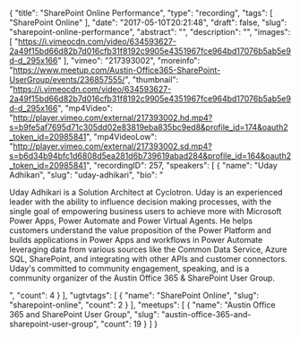 {
  "title": "SharePoint Online Performance",
  "type": "recording",
  "tags": [
    "SharePoint Online"
  ],
  "date": "2017-05-10T20:21:48",
  "draft": false,
  "slug": "sharepoint-online-performance",
  "abstract": "",
  "description": "",
  "images": [
    "https://i.vimeocdn.com/video/634593627-2a49f15bd66d82b7d016cfb31f8192c9905e4351967fce964bd17076b5ab5e9d-d_295x166"
  ],
  "vimeo": "217393002",
  "moreinfo": "https://www.meetup.com/Austin-Office365-SharePoint-UserGroup/events/236857555/",
  "thumbnail": "https://i.vimeocdn.com/video/634593627-2a49f15bd66d82b7d016cfb31f8192c9905e4351967fce964bd17076b5ab5e9d-d_295x166",
  "mp4Video": "http://player.vimeo.com/external/217393002.hd.mp4?s=b9fe5af7695d71c305dd02e83819eba835bc9ed8&profile_id=174&oauth2_token_id=20985841",
  "mp4VideoLow": "http://player.vimeo.com/external/217393002.sd.mp4?s=b6d34b94bfc1d6808d5ea281d6b739619abad284&profile_id=164&oauth2_token_id=20985841",
  "recordingID": 257,
  "speakers": [
    {
      "name": "Uday Adhikari",
      "slug": "uday-adhikari",
      "bio": "<p>Uday Adhikari is a Solution Architect at Cyclotron. Uday is an experienced leader with the ability to influence decision making processes, with the single goal of empowering business users to achieve more with Microsoft Power Apps, Power Automate and Power Virtual Agents. He helps customers understand the value proposition of the Power Platform and builds applications in Power Apps and workflows in Power Automate leveraging data from various sources like the Common Data Service, Azure SQL, SharePoint, and integrating with other APIs and customer connectors. Uday's committed to community engagement, speaking, and is a community organizer of the Austin Office 365 & SharePoint User Group.</p>",
      "count": 4
    }
  ],
  "ugtvtags": [
    {
      "name": "SharePoint Online",
      "slug": "sharepoint-online",
      "count": 2
    }
  ],
  "meetups": [
    {
      "name": "Austin Office 365 and SharePoint User Group",
      "slug": "austin-office-365-and-sharepoint-user-group",
      "count": 19
    }
  ]
}